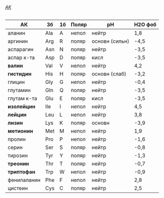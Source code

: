 ###### [AK](https://ru.m.wikiversity.org/wiki/FoldIt_Wiki/%D0%90%D0%BC%D0%B8%D0%BD%D0%BE%D0%BA%D0%B8%D1%81%D0%BB%D0%BE%D1%82%D1%8B)

| АК                 | 3б | 1б  | Поляр | pH             | H2O фоб |
| ------------------ | --- | --- | ------ | -------------- | ------- |
| аланин             | Ala | A   | непол  | нейтр          | 1,8     |
| аргинин            | Arg | R   | поляр  | основн (сильн) | \-4,5   |
| аспарагин          | Asn | N   | поляр  | нейтр          | \-3,5   |
| аспар к-та | Asp | D   | поляр  | кисл           | \-3,5   |
| **валин**              | Val | V   | непол  | нейтр          | 4,2     |
| **гистидин**           | His | H   | поляр  | основн (слаб)  | \-3,2   |
| глицин             | Gly | G   | непол  | нейтр          | \-0,4   |
| глутамин           | Gln | Q   | поляр  | нейтр          | \-3,5   |
| глутам к-та  | Glu | E   | поляр  | кисл           | \-3,5   |
| **изолейцин**          | Ile | I   | непол  | нейтр          | 4,5     |
| **лейцин**             | Leu | L   | непол  | нейтр          | 3,8     |
| **лизин**              | Lys | K   | поляр  | основн         | \-3,9   |
| **метионин**           | Met | M   | непол  | нейтр          | 1,9     |
| пролин             | Pro | P   | непол  | нейтр          | \-1,6   |
| серин              | Ser | S   | поляр  | нейтр          | \-0,8   |
| тирозин            | Tyr | Y   | поляр  | нейтр          | \-1,3   |
| **треонин**            | Thr | T   | поляр  | нейтр          | \-0,7   |
| **триптофан**          | Trp | W   | непол  | нейтр          | \-0,9   |
| фенилаланин        | Phe | F   | непол  | нейтр          | 2,8     |
| цистеин            | Cys | C   | поляр  | нейтр          | 2,5     |
